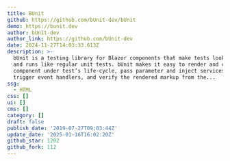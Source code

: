 ```yaml
---
title: BUnit
github: https://github.com/bUnit-dev/bUnit
demo: https://bunit.dev
author: bUnit-dev
author_link: https://github.com/bUnit-dev
date: 2024-11-27T14:03:33.613Z
description: >-
  bUnit is a testing library for Blazor components that make tests look, feel,
  and runs like regular unit tests. bUnit makes it easy to render and control a
  component under test’s life-cycle, pass parameter and inject services into it,
  trigger event handlers, and verify the rendered markup from the...
ssg:
  - HTML
css: []
ui: []
cms: []
category: []
draft: false
publish_date: '2019-07-27T09:03:44Z'
update_date: '2025-01-16T16:02:20Z'
github_star: 1202
github_fork: 112
---
```

